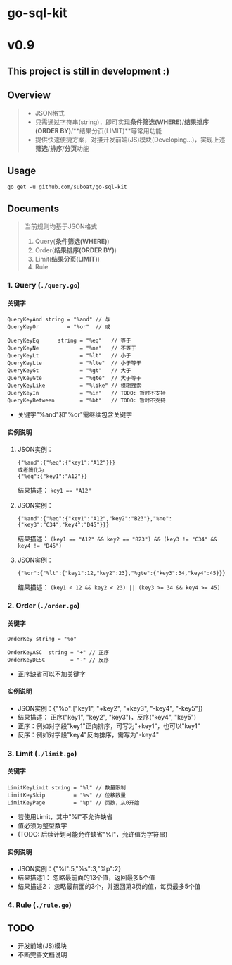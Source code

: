 # go-sql-kit

# v0.9

## This project is still in development :)

## Overview

> * JSON格式
> * 只需通过字符串(string)，即可实现**条件筛选(WHERE)**/**结果排序(ORDER BY)**/**结果分页(LIMIT)**等常用功能
> * 提供快速便捷方案，对接开发前端(JS)模块(Developing...)，实现上述**筛选**/**排序**/**分页**功能

## Usage

```
go get -u github.com/suboat/go-sql-kit
```

## Documents

> 当前规则均基于JSON格式
> 1. Query(**条件筛选(WHERE)**)
> 2. Order(**结果排序(ORDER BY)**)
> 3. Limit(**结果分页(LIMIT)**)
> 4. Rule

### 1. Query (`./query.go`)

#### 关键字

```golang
QueryKeyAnd string = "%and" // 与
QueryKeyOr         = "%or"  // 或

QueryKeyEq      string = "%eq"   // 等于
QueryKeyNe             = "%ne"   // 不等于
QueryKeyLt             = "%lt"   // 小于
QueryKeyLte            = "%lte"  // 小于等于
QueryKeyGt             = "%gt"   // 大于
QueryKeyGte            = "%gte"  // 大于等于
QueryKeyLike           = "%like" // 模糊搜索
QueryKeyIn             = "%in"   // TODO: 暂时不支持
QueryKeyBetween        = "%bt"   // TODO: 暂时不支持
```

* 关键字"%and"和"%or"需继续包含关键字

#### 实例说明

1. JSON实例：
    ```
    {"%and":{"%eq":{"key1":"A12"}}}
    或者简化为
    {"%eq":{"key1":"A12"}}
    ```
    结果描述：
    `key1 == "A12"`

2. JSON实例：
    ```
    {"%and":{"%eq":{"key1":"A12","key2":"B23"},"%ne":{"key3":"C34","key4":"D45"}}}
    ```
    结果描述：
    `(key1 == "A12" && key2 == "B23") && (key3 != "C34" && key4 != "D45")`

3. JSON实例：
    ```
    {"%or":{"%lt":{"key1":12,"key2":23},"%gte":{"key3":34,"key4":45}}}
    ```
    结果描述：
    `(key1 < 12 && key2 < 23) || (key3 >= 34 && key4 >= 45)`

### 2. Order (`./order.go`)

#### 关键字

```golang
OrderKey string = "%o"

OrderKeyASC  string = "+" // 正序
OrderKeyDESC        = "-" // 反序
```

* 正序缺省可以不加关键字

#### 实例说明

* JSON实例：{"%o":["key1", "+key2", "+key3", "-key4", "-key5"]}
* 结果描述： 正序("key1", "key2", "key3")，反序("key4", "key5")
* 正序：例如对字段"key1"正向排序，可写为"+key1"，也可以"key1"
* 反序：例如对字段"key4"反向排序，需写为"-key4"

### 3. Limit (`./limit.go`)

#### 关键字

```golang
LimitKeyLimit string = "%l" // 数量限制
LimitKeySkip         = "%s" // 位移数量
LimitKeyPage         = "%p" // 页数，从0开始
```

* 若使用Limit，其中"%l"不允许缺省
* 值必须为整型数字
* (TODO: 后续计划可能允许缺省"%l"，允许值为字符串)

#### 实例说明

* JSON实例：{"%l":5,"%s":3,"%p":2}
* 结果描述1： 忽略最前面的13个值，返回最多5个值
* 结果描述2： 忽略最前面的3个，并返回第3页的值，每页最多5个值

### 4. Rule (`./rule.go`)

## TODO

* 开发前端(JS)模块
* 不断完善文档说明
